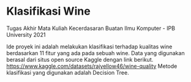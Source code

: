 # Klasifikasi Wine
Tugas Akhir Mata Kuliah Kecerdasaran Buatan
Ilmu Komputer - IPB University 2021

Ide proyek ini adalah melakukan klasifikasi terhadap kualitas wine berdasarkan 11 fitur yang ada pada sebuah wine. Data yang digunakan berasal dari situs open source Kaggle dengan link berikut.
https://www.kaggle.com/datasets/rajyellow46/wine-quality
Metode klasifikasi yang digunakan adalah Decision Tree.
